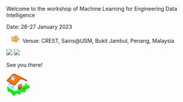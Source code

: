 Welcome to the workshop of
Machine Learning for Engineering Data Intelligence

Date: 26-27 January 2023

&emsp;![](https://github.com/choojun/2023workshop/raw/master/webimages/pointer.png)&nbsp; Venue: CREST, Sains@USM, Bukit Jambul, Penang, Malaysia

![](https://user-images.githubusercontent.com/6356054/180654775-c05b9103-a546-4026-b885-0b7f1eef433c.png) ![](https://user-images.githubusercontent.com/6356054/180654784-a4b1ec0c-9c3e-4ae3-9d6f-1881f05d6188.jpg) 

See you there!


[![](https://github.com/choojun/2023workshop/raw/master/webimages/home.png)](https://github.com/choojun/2023workshop/wiki) 
